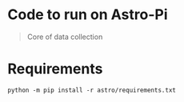 # Code to run on Astro-Pi
> Core of data collection
# Requirements
`python -m pip install -r astro/requirements.txt`
